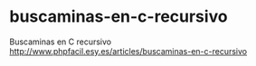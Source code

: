 buscaminas-en-c-recursivo
=========================

Buscaminas en C recursivo
http://www.phpfacil.esy.es/articles/buscaminas-en-c-recursivo
